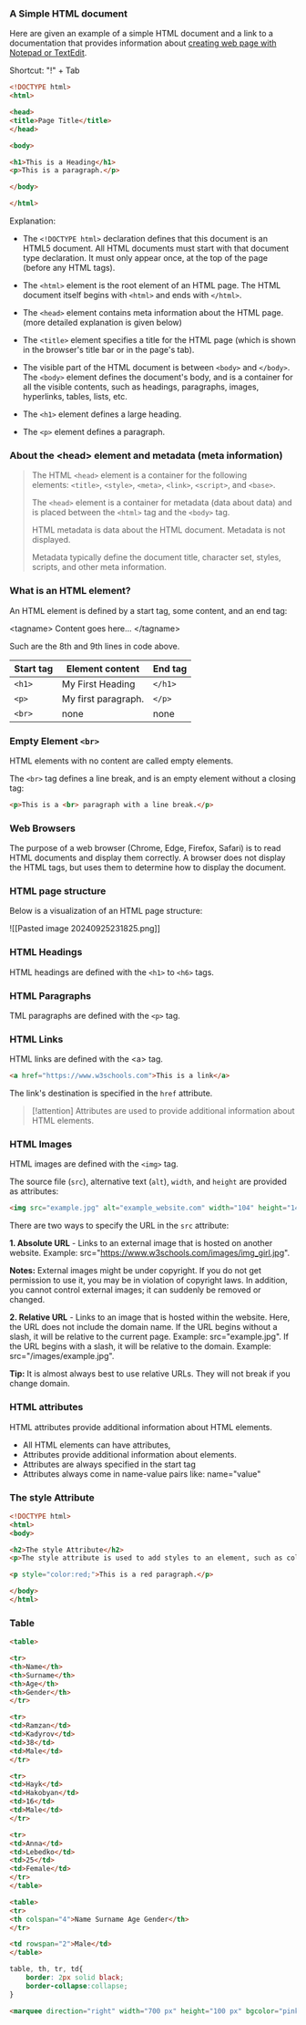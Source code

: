 ### A Simple HTML document

Here are given an example of a simple HTML document and a link to a documentation that provides information about [creating web page with Notepad or TextEdit](https://www.w3schools.com/html/html_editors.asp).

Shortcut: "!" + Tab
``` html
<!DOCTYPE html>
<html>

<head>
<title>Page Title</title>
</head>

<body>

<h1>This is a Heading</h1>
<p>This is a paragraph.</p>

</body>

</html>
```

Explanation:

- The `<!DOCTYPE html>` declaration defines that this document is an HTML5 document. All HTML documents must start with that document type declaration. It must only appear once, at the top of the page (before any HTML tags).
  
- The `<html>` element is the root element of an HTML page. The HTML document itself begins with `<html>` and ends with `</html>`.
  
- The `<head>` element contains meta information about the HTML page.(more detailed explanation is given below)

- The `<title>` element specifies a title for the HTML page (which is shown in the browser's title bar or in the page's tab).
  
- The visible part of the HTML document is between `<body>` and `</body>`. The `<body>` element defines the document's body, and is a container for all the visible contents, such as headings, paragraphs, images, hyperlinks, tables, lists, etc.
  
- The `<h1>` element defines a large heading.
  
- The `<p>` element defines a paragraph.

### About the \<head> element and metadata (meta information)

>The HTML `<head>` element is a container for the following elements: `<title>`, `<style>`, `<meta>`, `<link>`, `<script>`, and `<base>`.
>
>The `<head>` element is a container for metadata (data about data) and is placed between the `<html>` tag and the `<body>` tag.
>
>HTML metadata is data about the HTML document. Metadata is not displayed.
>
>Metadata typically define the document title, character set, styles, scripts, and other meta information.



### What is an HTML element?

An HTML element is defined by a start tag, some content, and an end tag:

\<tagname> Content goes here... \</tagname>

Such are the 8th and 9th lines in code above.

| Start tag | Element content       | End tag   |
| --------- | --------------------- | --------- |
| `<h1>`    | My First Heading      | `</h1>`   |
| `<p>`     | My first paragraph.   | `</p>`    |
| `<br>`    | none                  | none      |

### Empty Element `<br>`

HTML elements with no content are called empty elements.

The `<br>` tag defines a line break, and is an empty element without a closing tag:

```html
<p>This is a <br> paragraph with a line break.</p>
```


### Web Browsers

The purpose of a web browser (Chrome, Edge, Firefox, Safari) is to read HTML documents and display them correctly. A browser does not display the HTML tags, but uses them to determine how to display the document.

### HTML page structure

Below is a visualization of an HTML page structure:

![[Pasted image 20240925231825.png]]

### HTML Headings

HTML headings are defined with the `<h1>` to `<h6>` tags.

### HTML Paragraphs

TML paragraphs are defined with the `<p>` tag.

### HTML Links

HTML links are defined with the \<a> tag.

```html
<a href="https://www.w3schools.com">This is a link</a>
```

The link's destination is specified in the `href` attribute. 

> [!attention] 
> Attributes are used to provide additional information about HTML elements. 

### HTML Images

HTML images are defined with the `<img>` tag.

The source file (`src`), alternative text (`alt`), `width`, and `height`
are provided as attributes:

```html
<img src="example.jpg" alt="example_website.com" width="104" height="142">
```


There are two ways to specify the URL in the `src` attribute:

**1. Absolute URL** - Links to an external image that is hosted on another website. Example: src="https://www.w3schools.com/images/img_girl.jpg".

**Notes:** External images might be under copyright. If you do not get permission to use it, you may be in violation of copyright laws. In addition, you cannot control external images; it can suddenly be removed or changed.

**2. Relative URL** - Links to an image that is hosted within the website. Here, the URL does not include the domain name. If the URL begins without a slash, it will be relative to the current page. Example: src="example.jpg". If the URL begins with a slash, it will be relative to the domain. Example: src="/images/example.jpg".

**Tip:** It is almost always best to use relative URLs. They will not break if you change domain.

### HTML attributes

HTML attributes provide additional information about HTML elements.

- All HTML elements can have attributes,
- Attributes provide additional information about elements.
- Attributes are always specified in the start tag
- Attributes always come in name-value pairs like: name="value"

### The style Attribute

```html
<!DOCTYPE html>
<html>
<body>

<h2>The style Attribute</h2>
<p>The style attribute is used to add styles to an element, such as color:</p>

<p style="color:red;">This is a red paragraph.</p>

</body>
</html>
```

### Table

```html
<table>

<tr>
<th>Name</th>
<th>Surname</th>
<th>Age</th>
<th>Gender</th>
</tr>

<tr>
<td>Ramzan</td>
<td>Kadyrov</td>
<td>38</td>
<td>Male</td>
</tr>

<tr>
<td>Hayk</td>
<td>Hakobyan</td>
<td>16</td>
<td>Male</td>
</tr>

<tr>
<td>Anna</td>
<td>Lebedko</td>
<td>25</td>
<td>Female</td>
</tr>
</table>
```


```html
<table>
<tr>
<th colspan="4">Name Surname Age Gender</th>
</tr>

<td rowspan="2">Male</td>
</table>
```


```css
table, th, tr, td{
	border: 2px solid black;
	border-collapse:collapse;
}
```


```html
<marquee direction="right" width="700 px" height="100 px" bgcolor="pink" scrollamount="10" loop="5">Born to Die</marquee>
```